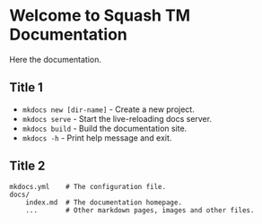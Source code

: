 # Welcome to Squash TM Documentation

Here the documentation.

## Title 1

* `mkdocs new [dir-name]` - Create a new project.
* `mkdocs serve` - Start the live-reloading docs server.
* `mkdocs build` - Build the documentation site.
* `mkdocs -h` - Print help message and exit.

## Title 2

    mkdocs.yml    # The configuration file.
    docs/
        index.md  # The documentation homepage.
        ...       # Other markdown pages, images and other files.
